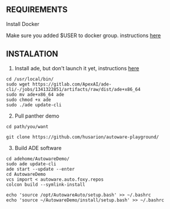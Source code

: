 ## REQUIREMENTS

Install Docker

Make sure you added $USER to docker group.
instructions [here](https://docs.docker.com/engine/install/linux-postinstall/)


## INSTALATION

1. Install ade, but don't launch it yet, instructions [here](https://ade-cli.readthedocs.io/en/latest/install.html#requirements)


```
cd /usr/local/bin/
sudo wget https://gitlab.com/ApexAI/ade-cli/-/jobs/1341322851/artifacts/raw/dist/ade+x86_64
sudo mv ade+x86_64 ade
sudo chmod +x ade
sudo ./ade update-cli
```

2. Pull panther demo

```
cd path/you/want

git clone https://github.com/husarion/autoware-playground/
```

3. Build ADE software

```
cd adehome/AutowareDemo/
sudo ade update-cli
ade start --update --enter
cd AutowareDemo
vcs import < autoware.auto.foxy.repos
colcon build --symlink-install

echo 'source /opt/AutowareAuto/setup.bash' >> ~/.bashrc
echo 'source ~/AutowareDemo/install/setup.bash' >> ~/.bashrc
```